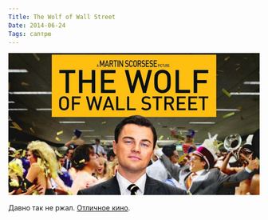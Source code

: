 ```yaml
---
Title: The Wolf of Wall Street
Date: 2014-06-24
Tags: саптрю
---
```


![the-wolf-of-wall-st.jpg](images/the-wolf-of-wall-st.jpg)

Давно так не ржал. [Отличное кино](http://www.imdb.com/title/tt0993846/).